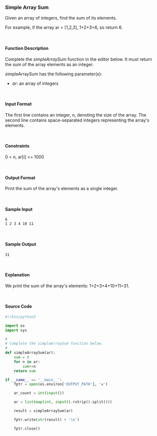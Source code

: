 ### Simple Array Sum

Given an array of integers, find the sum of its elements.

For example, if the array ar = [1,2,3], 1+2+3=6, so return 6.

<br/>

#### Function Description

Complete the *simpleArraySum* function in the editor below. It must return the sum of the array elements as an integer.

simpleArraySum has the following parameter(s):

- *ar*: an array of integers

<br/>

#### **Input Format**

The first line contains an integer, n, denoting the size of the array.
The second line contains space-separated integers representing the array's elements.

<br/>

#### **Constraints**

0 < n, ar[i] <= 1000

<br/>

#### **Output Format**

Print the sum of the array's elements as a single integer.

<br/>

#### **Sample Input**

```
6
1 2 3 4 10 11
```

<br/>

#### **Sample Output**

```
31
```

<br/>

#### **Explanation**

We print the sum of the array's elements: 1+2+3+4+10+11=31.

<br/>

#### Source Code

```python
#!/bin/python3

import os
import sys

#
# Complete the simpleArraySum function below.
#
def simpleArraySum(ar):
    sum = 0
    for n in ar:
        sum+=n    
    return sum

if __name__ == '__main__':
    fptr = open(os.environ['OUTPUT_PATH'], 'w')

    ar_count = int(input())

    ar = list(map(int, input().rstrip().split()))

    result = simpleArraySum(ar)

    fptr.write(str(result) + '\n')

    fptr.close()
```
